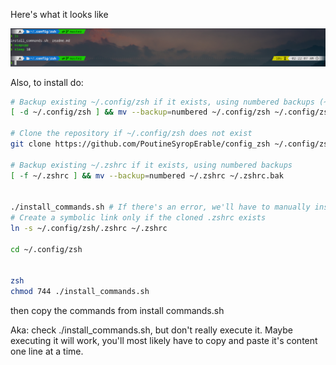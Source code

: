 Here's what it looks like

![Example of zsh config Image](zzz_Example.png)

Also, to install do:

```bash
# Backup existing ~/.config/zsh if it exists, using numbered backups (~1, ~2, etc.)
[ -d ~/.config/zsh ] && mv --backup=numbered ~/.config/zsh ~/.config/zsh_backup

# Clone the repository if ~/.config/zsh does not exist
git clone https://github.com/PoutineSyropErable/config_zsh ~/.config/zsh

# Backup existing ~/.zshrc if it exists, using numbered backups
[ -f ~/.zshrc ] && mv --backup=numbered ~/.zshrc ~/.zshrc.bak


./install_commands.sh # If there's an error, we'll have to manually install what fails
# Create a symbolic link only if the cloned .zshrc exists
ln -s ~/.config/zsh/.zshrc ~/.zshrc

cd ~/.config/zsh


zsh
chmod 744 ./install_commands.sh
```

then copy the commands from install commands.sh

Aka: check ./install_commands.sh, but don't really execute it. Maybe executing it will work, you'll most likely have to copy and paste
it's content one line at a time.
